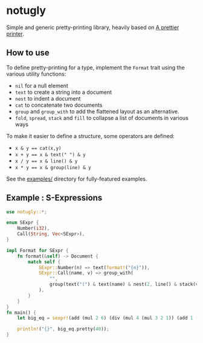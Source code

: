 notugly
=============

Simple and generic pretty-printing library, heavily based on
[A prettier printer](https://homepages.inf.ed.ac.uk/wadler/papers/prettier/prettier.pdf).

## How to use

To define pretty-printing for a type, implement the `Format` trait using the various utility functions:
- `nil` for a null element
- `text` to create a string into a document
- `nest` to indent a document
- `cat` to concatenate two documents
- `group` and `group_with` to add the flattened layout as an alternative.
- `fold`, `spread`, `stack` and `fill` to collapse a list of documents in various ways


To make it easier to define a structure, some operators are defined:
- `x & y == cat(x,y)`
- `x + y == x & text(" ") & y`
- `x / y == x & line() & y`
- `x * y == x & group(line) & y`

See the [examples/](examples) directory for fully-featured examples.

## Example : S-Expressions

```rust
use notugly::*;

enum SExpr {
    Number(i32),
    Call(String, Vec<SExpr>),
}

impl Format for SExpr {
    fn format(&self) -> Document {
        match self {
            SExpr::Number(n) => text(format!("{n}")),
            SExpr::Call(name, v) => group_with(
                "",
                group(text("(") & text(name) & nest(2, line() & stack(v))) / text(")"),
            ),
        }
    }
}
fn main() {
    let big_eq = sexpr!(add (mul 2 6) (div (mul 4 (mul 3 2 1)) (add 1 (sub 3 (add 1 1)))));

    println!("{}", big_eq.pretty(40));
}
```